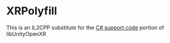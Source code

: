 # XRPolyfill
This is an IL2CPP substitute for the [C# support code](https://download.packages.unity.com/com.unity.xr.openxr/-/com.unity.xr.openxr-1.9.1.tgz) portion of libUnityOpenXR
